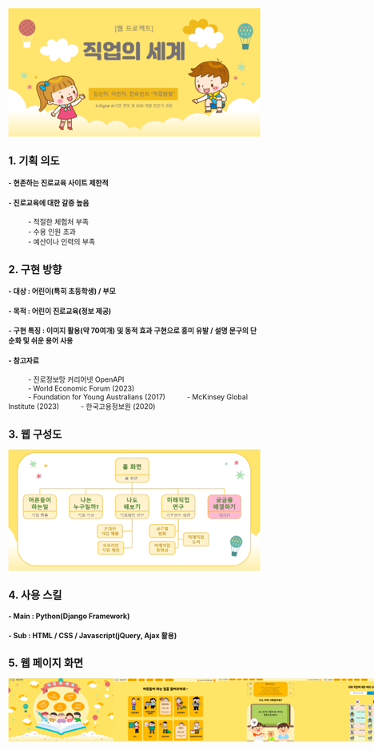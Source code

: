 <img src="images/webProject01_coverImg.png" style="display:inline-block; width:700px; margin:auto;"/>

## 1. 기획 의도
#### - 현존하는 진로교육 사이트 제한적
#### - 진로교육에 대한 갈증 높음
&#160; &#160; &#160; &#160; &#160; - 적절한 체험처 부족<br/>
&#160; &#160; &#160; &#160; &#160; - 수용 인원 초과<br/>
&#160; &#160; &#160; &#160; &#160; - 예산이나 인력의 부족<br/>


## 2. 구현 방향
#### - 대상 : 어린이(특히 초등학생) / 부모
#### - 목적 : 어린이 진로교육(정보 제공)
#### - 구현 특징 : 이미지 활용(약 70여개) 및 동적 효과 구현으로 흥미 유발 / 설명 문구의 단순화 및 쉬운 용어 사용
#### - 참고자료
&#160; &#160; &#160; &#160; &#160; - 진로정보망 커리어넷 OpenAPI<br/>
&#160; &#160; &#160; &#160; &#160; - World Economic Forum (2023)<br/>
&#160; &#160; &#160; &#160; &#160; - Foundation for Young Australians (2017)
&#160; &#160; &#160; &#160; &#160; - McKinsey Global Institute (2023)
&#160; &#160; &#160; &#160; &#160; - 한국고용정보원 (2020)


## 3. 웹 구성도
<img src="images/webProject01_index.png" style="display:inline-block; width:700px; margin:auto;"/>


## 4. 사용 스킬
#### - Main : Python(Django Framework)
#### - Sub : HTML / CSS / Javascript(jQuery, Ajax 활용)


## 5. 웹 페이지 화면
<div style="display:flex; width:700px; margin:auto;">
  <img src="images/webProject01_page00.png" style="width:30%;"/>
  <img src="images/webProject01_page01.png" style="width:30%;"/>
  <img src="images/webProject01_page02.png" style="width:30%;"/>
  <img src="images/webProject01_page03.png" style="width:30%;"/>
  <img src="images/webProject01_page04.png" style="width:30%;"/>
</div>








